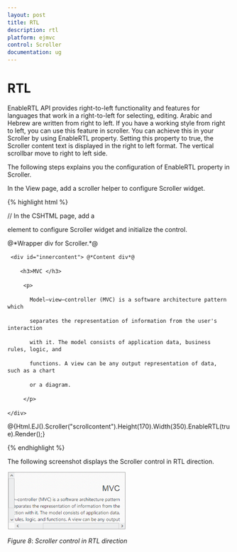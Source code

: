 ```yaml
---
layout: post
title: RTL
description: rtl
platform: ejmvc
control: Scroller
documentation: ug
---
```


# RTL

EnableRTL API provides right-to-left functionality and features for languages that work in a right-to-left for selecting, editing. Arabic and Hebrew are written from right to left. If you have a working style from right to left, you can use this feature in scroller. You can achieve this in your Scroller by using EnableRTL property. Setting this property to true, the Scroller content text is displayed in the right to left format. The vertical scrollbar move to right to left side.

The following steps explains you the configuration of EnableRTL property in Scroller.

In the View page, add a scroller helper to configure Scroller widget.

{% highlight html %}

// In the CSHTML page, add a <div> element to configure Scroller widget and initialize the control.

<div id="scrollcontent">

  <div>  @*Wrapper div for Scroller.*@

     <div id="innercontent"> @*Content div*@

        <h3>MVC </h3>

         <p>

           Model–view–controller (MVC) is a software architecture pattern which   

           separates the representation of information from the user's interaction

           with it. The model consists of application data, business rules, logic, and

           functions. A view can be any output representation of data, such as a chart

           or a diagram.

         </p>

    </div>

  </div>

</div>

@{Html.EJ().Scroller("scrollcontent").Height(170).Width(350).EnableRTL(true).Render();}

{% endhighlight %}

The following screenshot displays the Scroller control in RTL direction.

![](RTL_images/RTL_img1.png)

_Figure_ _8_: _Scroller control in RTL direction_